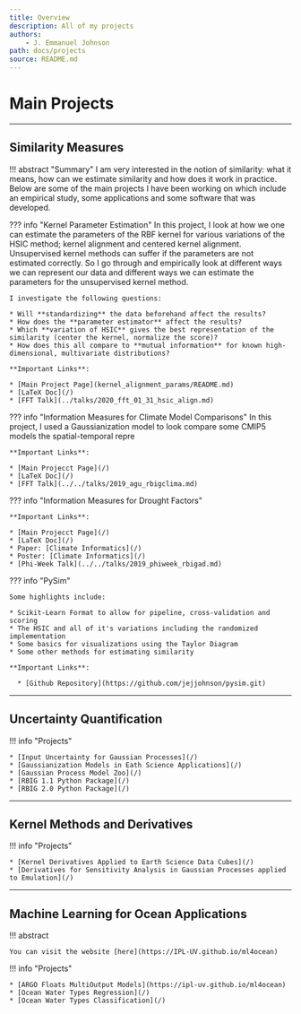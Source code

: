 ```yaml
---
title: Overview
description: All of my projects
authors:
    - J. Emmanuel Johnson
path: docs/projects
source: README.md
---
```

# Main Projects

---

## Similarity Measures

!!! abstract "Summary"
    I am very interested in the notion of similarity: what it means, how can we estimate similarity and how does it work in practice. Below are some of the main projects I have been working on which include an empirical study, some applications and some software that was developed.

??? info "Kernel Parameter Estimation"
    <!-- !!! abstract "Summary" -->
    In this project, I look at how we one can estimate the parameters of the RBF kernel for various variations of the HSIC method; kernel alignment and centered kernel alignment. Unsupervised kernel methods can suffer if the parameters are not estimated correctly. So I go through and empirically look at different ways we can represent our data and different ways we can estimate the parameters for the unsupervised kernel method.

    I investigate the following questions:

    * Will **standardizing** the data beforehand affect the results?
    * How does the **parameter estimator** affect the results?
    * Which **variation of HSIC** gives the best representation of the similarity (center the kernel, normalize the score)?
    * How does this all compare to **mutual information** for known high-dimensional, multivariate distributions?

    **Important Links**:

    * [Main Project Page](kernel_alignment_params/README.md)
    * [LaTeX Doc](/)
    * [FFT Talk](../talks/2020_fft_01_31_hsic_align.md)

??? info "Information Measures for Climate Model Comparisons"
    <!-- !!! abstract "Summary" -->
    In this project, I used a Gaussianization model to look compare some CMIP5 models the spatial-temporal repre

    **Important Links**:

    * [Main Projecct Page](/)
    * [LaTeX Doc](/)
    * [FFT Talk](../../talks/2019_agu_rbigclima.md)


??? info "Information Measures for Drought Factors"

    **Important Links**:

    * [Main Projecct Page](/)
    * [LaTeX Doc](/)
    * Paper: [Climate Informatics](/)
    * Poster: [Climate Informatics](/)
    * [Phi-Week Talk](../../talks/2019_phiweek_rbigad.md)


??? info "PySim"

    Some highlights include:

    * Scikit-Learn Format to allow for pipeline, cross-validation and scoring
    * The HSIC and all of it's variations including the randomized implementation
    * Some basics for visualizations using the Taylor Diagram
    * Some other methods for estimating similarity

    **Important Links**:

      * [Github Repository](https://github.com/jejjohnson/pysim.git)

---

## Uncertainty Quantification

!!! info "Projects"

    * [Input Uncertainty for Gaussian Processes](/)
    * [Gaussianization Models in Eath Science Applications](/)
    * [Gaussian Process Model Zoo](/)
    * [RBIG 1.1 Python Package](/)
    * [RBIG 2.0 Python Package](/)

---

## Kernel Methods and Derivatives

!!! info "Projects"

    * [Kernel Derivatives Applied to Earth Science Data Cubes](/)
    * [Derivatives for Sensitivity Analysis in Gaussian Processes applied to Emulation](/)

---

## Machine Learning for Ocean Applications

!!! abstract

    You can visit the website [here](https://IPL-UV.github.io/ml4ocean)

!!! info "Projects"

    * [ARGO Floats MultiOutput Models](https://ipl-uv.github.io/ml4ocean)
    * [Ocean Water Types Regression](/)
    * [Ocean Water Types Classification](/)
